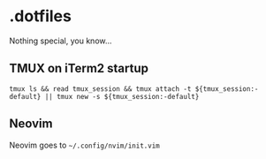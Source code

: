 # .dotfiles

Nothing special, you know...

## TMUX on iTerm2 startup

`tmux ls && read tmux_session && tmux attach -t ${tmux_session:-default} || tmux new -s ${tmux_session:-default}`

## Neovim

Neovim goes to `~/.config/nvim/init.vim`
